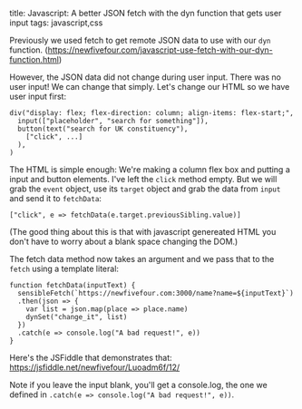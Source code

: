 title: Javascript: A better JSON fetch with the dyn function that gets user input
tags: javascript,css

Previously we used fetch to get remote JSON data to use with our `dyn` function. (https://newfivefour.com/javascript-use-fetch-with-our-dyn-function.html)

However, the JSON data did not change during user input. There was no user input! We can change that simply. Let's change our HTML so we have user input first:

```
div("display: flex; flex-direction: column; align-items: flex-start;",
  input(["placeholder", "search for something"]),
  button(text("search for UK constituency"), 
    ["click", ...]
  ),
)
```

The HTML is simple enough: We're making a column flex box and putting a input and button elements. I've left the `click` method empty. But we will grab the `event` object, use its `target` object and grab the data from `input` and send it to `fetchData`: 

```
["click", e => fetchData(e.target.previousSibling.value)]
```

(The good thing about this is that with javascript genereated HTML you don't have to worry about a blank space changing the DOM.)

The fetch data method now takes an argument and we pass that to the `fetch` using a template literal:

```
function fetchData(inputText) {
  sensibleFetch(`https://newfivefour.com:3000/name?name=${inputText}`)
  .then(json => {
    var list = json.map(place => place.name)
    dynSet("change_it", list)
  })
  .catch(e => console.log("A bad request!", e))
}
```

Here's the JSFiddle that demonstrates that: https://jsfiddle.net/newfivefour/Luoadm6f/12/

Note if you leave the input blank, you'll get a console.log, the one we defined in `.catch(e => console.log("A bad request!", e))`.
